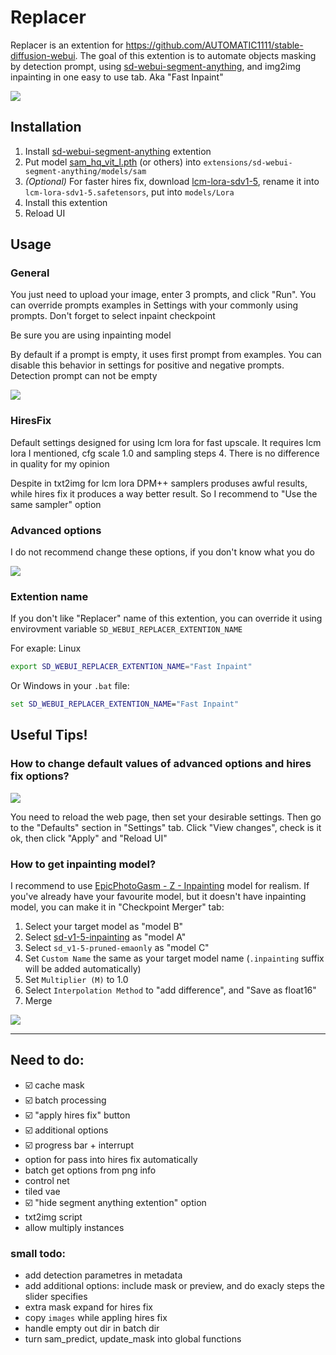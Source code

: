 # Replacer

Replacer is an extention for https://github.com/AUTOMATIC1111/stable-diffusion-webui. The goal of this extention is to automate objects masking by detection prompt, using [sd-webui-segment-anything](https://github.com/continue-revolution/sd-webui-segment-anything), and img2img inpainting in one easy to use tab. Aka "Fast Inpaint"

![](images/img1.jpg)


## Installation
1. Install [sd-webui-segment-anything](https://github.com/continue-revolution/sd-webui-segment-anything) extention
2. Put model [sam_hq_vit_l.pth](https://huggingface.co/lkeab/hq-sam/resolve/main/sam_hq_vit_l.pth) (or others) into `extensions/sd-webui-segment-anything/models/sam`
3. _(Optional)_ For faster hires fix, download [lcm-lora-sdv1-5](https://huggingface.co/latent-consistency/lcm-lora-sdv1-5/blob/main/pytorch_lora_weights.safetensors), rename it into `lcm-lora-sdv1-5.safetensors`, put into `models/Lora`
4. Install this extention
5. Reload UI

## Usage
### General
You just need to upload your image, enter 3 prompts, and click "Run". You can override prompts examples in Settings with your commonly using prompts. Don't forget to select inpaint checkpoint

Be sure you are using inpainting model

By default if a prompt is empty, it uses first prompt from examples. You can disable this behavior in settings for positive and negative prompts. Detection prompt can not be empty

![](images/img3.jpg)

### HiresFix

Default settings designed for using lcm lora for fast upscale. It requires lcm lora I mentioned, cfg scale 1.0 and sampling steps 4. There is no difference in quality for my opinion

Despite in txt2img for lcm lora DPM++ samplers produses awful results, while hires fix it produces a way better result. So I recommend to "Use the same sampler" option

### Advanced options

I do not recommend change these options, if you don't know what you do

![](images/img2.jpg)


### Extention name
If you don't like "Replacer" name of this extention, you can override it using envirovment variable `SD_WEBUI_REPLACER_EXTENTION_NAME`

For exaple: Linux
```sh
export SD_WEBUI_REPLACER_EXTENTION_NAME="Fast Inpaint"
```

Or Windows in your `.bat` file:
```bat
set SD_WEBUI_REPLACER_EXTENTION_NAME="Fast Inpaint"
```


## Useful Tips!

### How to change default values of advanced options and hires fix options?

![](images/img4.jpg)

You need to reload the web page, then set your desirable settings. Then go to the "Defaults" section in "Settings" tab. Click "View changes", check is it ok, then click "Apply" and "Reload UI"

### How to get inpainting model?

I recommend to use [EpicPhotoGasm - Z - Inpainting](https://civitai.com/models/132632?modelVersionId=201346) model for realism. If you've already have your favourite model, but it doesn't have inpainting model, you can make it in "Checkpoint Merger" tab:
1. Select your target model as "model B"
2. Select [sd-v1-5-inpainting](https://huggingface.co/webui/stable-diffusion-inpainting/blob/main/sd-v1-5-inpainting.safetensors) as "model A"
3. Select `sd_v1-5-pruned-emaonly` as "model C"
4. Set `Custom Name` the same as your target model name (`.inpainting` suffix will be added automatically)
5. Set `Multiplier (M)` to 1.0
6. Select `Interpolation Method` to "add difference", and "Save as float16"
7. Merge

![](images/img5.jpg)

--------------------------

## Need to do:

- ☑️ cache mask
- ☑️ batch processing
- ☑️ "apply hires fix" button
- ☑️ additional options
- ☑️ progress bar + interrupt
- option for pass into hires fix automatically
- batch get options from png info
- control net
- tiled vae
- ☑️ "hide segment anything extention" option
- txt2img script
- allow multiply instances

### small todo:
- add detection parametres in metadata
- add additional options: include mask or preview, and do exacly steps the slider specifies
- extra mask expand for hires fix
- copy `images` while appling hires fix
- handle empty out dir in batch dir
- turn sam_predict, update_mask into global functions
